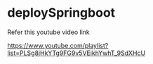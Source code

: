 # deploySpringboot
Refer this youtube video link

https://www.youtube.com/playlist?list=PLSg8jHkYTg9FG9v5VEikhYwhT_9SdXHcU
